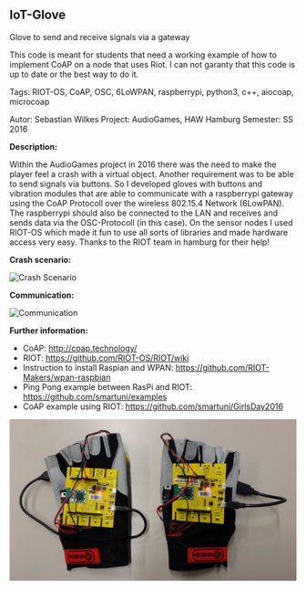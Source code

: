 IoT-Glove
-------------------------------------------------------------------------------
Glove to send and receive signals via a gateway

This code is meant for students that need a working example of how to implement CoAP on a node that uses Riot. I can not garanty that this code is up to date or the best way to do it.

Tags: RIOT-OS, CoAP, OSC, 6LoWPAN, raspberrypi, python3, c++, aiocoap, microcoap

Autor: Sebastian Wilkes 
Project: AudioGames, HAW Hamburg
Semester: SS 2016

**Description:**

Within the AudioGames project in 2016 there was the need to make the player feel a crash with a virtual object. Another requirement was to be able to send signals via buttons. So I developed gloves with buttons and vibration modules that are able to communicate with a raspberrypi gateway using the CoAP Protocoll over the wireless 802.15.4 Network (6LowPAN). The raspberrypi should also be connected to the LAN and receives and sends data via the OSC-Protocoll (in this case). On the sensor nodes I used RIOT-OS which made it fun to use all sorts of libraries and made hardware access very easy. Thanks to the RIOT team in hamburg for their help!

**Crash scenario:**

![Crash Scenario](./doku/SzenarioAufprall.png)

**Communication:**

![Communication](./doku/Kommunikationsmodell.png)

**Further information:**

- CoAP: http://coap.technology/
- RIOT: https://github.com/RIOT-OS/RIOT/wiki
- Instruction to install Raspian and WPAN: https://github.com/RIOT-Makers/wpan-raspbian
- Ping Pong example between RasPi and RIOT: https://github.com/smartuni/examples
- CoAP example using RIOT: https://github.com/smartuni/GirlsDay2016

![Gloves:](./doku/datenhandschuh.jpg)


